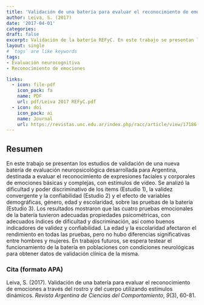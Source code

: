 ```yaml
---
title: 'Validación de una batería para evaluar el reconocimiento de emociones a través del rostro y del cuerpo utilizando estímulos dinámicos'
author: Leiva, S. (2017)
date: '2017-04-01'
categories:
draft: false
excerpt: Validación de la batería REFyC. En este trabajo se presentan los estudios de validación de una batería de evaluación cognitiva desarrollada para Argentina, destinada a evaluar el reconocimiento de expresiones faciales y corporales de emociones básicas y complejas a través de estímulos dinámicos (videos).
layout: single
# `tags` are like keywords
tags:
- Evaluación neurocognitiva
- Reconocimiento de emociones

links:
  - icon: file-pdf
    icon_pack: fa
    name: PDF
    url: pdf/Leiva 2017 REFyC.pdf
  - icon: doi
    icon_pack: ai
    name: Journal
    url: https://revistas.unc.edu.ar/index.php/racc/article/view/17186
---
```

## Resumen

En este trabajo se presentan los estudios de validación de una nueva batería de evaluación neuropsicológica desarrollada para Argentina, destinada a evaluar el reconocimiento de expresiones faciales y corporales de emociones básicas y complejas, con estímulos de video. Se analizó la dificultad y poder discriminativo de los ítems (Estudio 1), la validez convergente y la confiabilidad (Estudio 2) y el efecto de variables demográficas, género, edad y escolaridad, sobre las pruebas de la batería (Estudio 3). Los resultados mostraron que las cuatro pruebas emocionales de la batería tuvieron adecuadas propiedades psicométricas, con adecuados índices de dificultad y discriminación, así como buenos indicadores de validez y confiabilidad. La edad y la escolaridad afectaron el rendimiento en todas las pruebas, pero no hubo diferencias significativas entre hombres y mujeres. En trabajos futuros, se espera testear el funcionamiento de la batería en poblaciones con condiciones neurológicas para obtener datos de validación clínica de la misma.

### Cita (formato APA)

Leiva, S. (2017). Validación de una batería para evaluar el reconocimiento de emociones a través del rostro y del cuerpo utilizando estímulos dinámicos. *Revista Argentina de Ciencias del Comportamiento*, *9*(3), 60-81.
